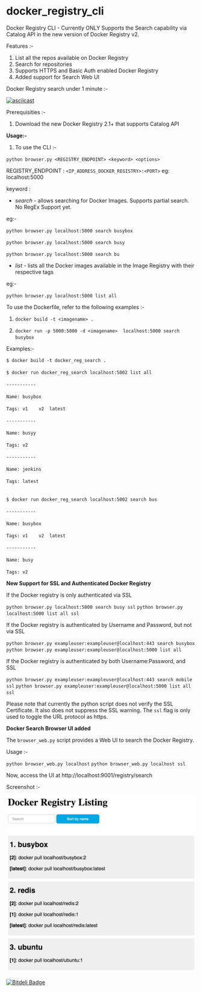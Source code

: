 # docker_registry_cli

Docker Registry CLI - Currently ONLY Supports the Search capability via Catalog API in the new version of Docker Registry v2. 

Features :-

1. List all the repos available on Docker Registry
2. Search for repositories
3. Supports HTTPS and Basic Auth enabled Docker Registry
4. Added support for Search Web UI

Docker Registry search under 1 minute :-

[![asciicast](https://asciinema.org/a/d1n97bbb21a7pdrzjmhfwk6ef.png)](https://asciinema.org/a/d1n97bbb21a7pdrzjmhfwk6ef)


Prerequisities :-

1. Download the new Docker Registry 2.1+ that supports Catalog API

**Usage:-**

1. To use the CLI :- 

`python browser.py <REGISTRY_ENDPOINT> <keyword> <options>`

REGISTRY_ENDPOINT : `<IP_ADDRESS_DOCKER_REGISTRY>:<PORT>` eg: localhost:5000

keyword :

+ *search* - allows searching for Docker Images. Supports partial search. No RegEx Support yet. 

eg:-

`python browser.py localhost:5000 search busybox`

`python browser.py localhost:5000 search busy`

`python browser.py localhost:5000 search bu`


+ *list* - lists all the Docker images available in the Image Registry with their respective tags 

eg:- 

`python browser.py localhost:5000 list all`


To use the Dockerfile, refer to the following examples :-

1. `docker build -t <imagename> .`

2. `docker run -p 5000:5000 -d <imagename>  localhost:5000 search busybox`

Examples:- 

```
$ docker build -t docker_reg_search .

$ docker run docker_reg_search localhost:5002 list all

-----------

Name: busybox

Tags: v1	v2	latest

-----------

Name: busyy

Tags: v2

-----------

Name: jenkins

Tags: latest


$ docker run docker_reg_search localhost:5002 search bus

-----------

Name: busybox

Tags: v1	v2	latest

-----------

Name: busy

Tags: v2

```

**New Support for SSL and Authenticated Docker Registry**

If the Docker registry is only authenticated via SSL

`python browser.py localhost:5000 search busy ssl`
`python browser.py localhost:5000 list all ssl`

If the Docker registry is authenticated by Username and Password, but not via SSL

`python browser.py exampleuser:exampleuser@localhost:443 search busybox`
`python browser.py exampleuser:exampleuser@localhost:5000 list all`

If the Docker registry is authenticated by both Username:Password, and SSL 

`python browser.py exampleuser:exampleuser@localhost:443 search mobile ssl`
`python browser.py exampleuser:exampleuser@localhost:5000 list all ssl`

Please note that currently the python script does not verify the SSL Certificate. It also does not suppress the SSL warning. The `ssl` flag is only used to toggle the URL protocol as https. 


**Docker Search Browser UI added**

The `browser_web.py` script provides a Web UI to search the Docker Registry. 

Usage :-

`python browser_web.py localhost`
`python browser_web.py localhost ssl`

Now, access the UI at http://localhost:9001/registry/search

Screenshot :-

![](images/screenshot1.jpg?raw=true)

[![Bitdeli Badge](https://d2weczhvl823v0.cloudfront.net/vivekjuneja/docker_registry_cli/trend.png)](https://bitdeli.com/free "Bitdeli Badge")

